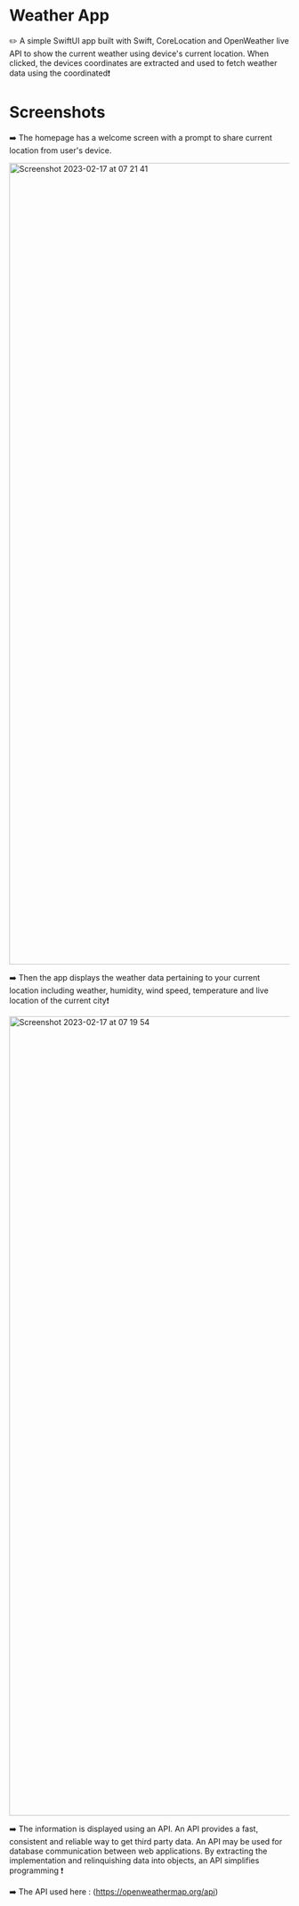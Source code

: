 # Weather App
✏️ A simple SwiftUI app built with Swift, CoreLocation and OpenWeather live API to show the current weather using device's current location. When clicked, the devices coordinates are extracted and used to fetch weather data using the coordinated❗


# Screenshots 

➡️ The homepage has a welcome screen with a prompt to share current location from user's device. 


<img width="1440" alt="Screenshot 2023-02-17 at 07 21 41" src="https://user-images.githubusercontent.com/55309494/219568017-54358537-d9f1-4676-ab25-98e66e35f63e.png">



➡️ Then the app displays the weather data pertaining to your current location including weather, humidity, wind speed, temperature and live location of the current city❗

<img width="1436" alt="Screenshot 2023-02-17 at 07 19 54" src="https://user-images.githubusercontent.com/55309494/219568194-6756ba2f-f7dd-47d3-b1bc-1d317510231f.png">


➡️ The information is displayed using an API. An API provides a fast, consistent and reliable way to get third party data. An API may be used for database communication between web applications. By extracting the implementation and relinquishing data into objects, an API simplifies programming ❗

➡️ The API used here : (https://openweathermap.org/api)
